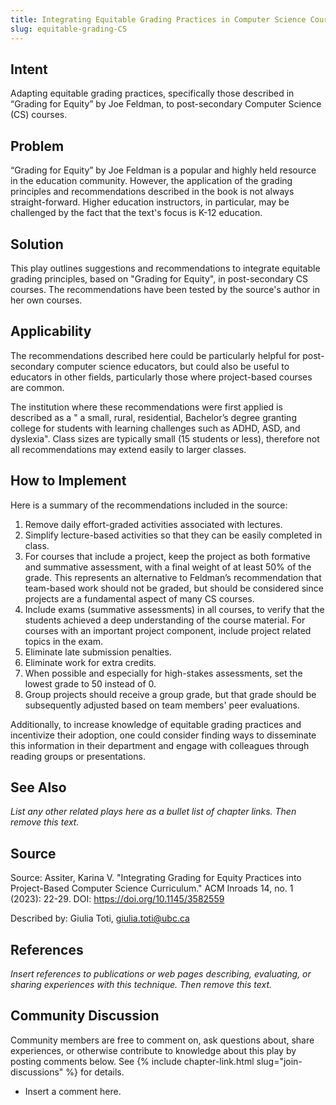 ```yaml
---
title: Integrating Equitable Grading Practices in Computer Science Courses
slug: equitable-grading-CS
---
```

## Intent

Adapting equitable grading practices, specifically those described in “Grading for Equity” by Joe Feldman, to post-secondary Computer Science (CS) courses.


## Problem

“Grading for Equity” by Joe Feldman is a popular and highly held resource in the education community. However, the application of the grading principles and recommendations described in the book is not always straight-forward. Higher education instructors, in particular, may be challenged by the fact that the text's focus is K-12 education. 

## Solution

This play outlines suggestions and recommendations to integrate equitable grading principles, based on "Grading for Equity", in post-secondary CS courses. The recommendations have been tested by the source's author in her own courses.

## Applicability

The recommendations described here could be particularly helpful for post-secondary computer science educators, but could also be useful to educators in other fields, particularly those where project-based courses are common. 

The institution where these recommendations were first applied is described as a " a small, rural, residential, Bachelor’s degree granting college for students with learning challenges such as ADHD, ASD, and dyslexia". Class sizes are typically small (15 students or less), therefore not all recommendations may extend easily to larger classes.

## How to Implement

Here is a summary of the recommendations included in the source:

1. Remove daily effort-graded activities associated with lectures.
2. Simplify lecture-based activities so that they can be easily completed in class.
3. For courses that include a project, keep the project as both formative and summative assessment, with a final weight of at least 50\% of the grade. This represents an alternative to Feldman’s recommendation that team-based work should not be graded, but should be considered since projects are a fundamental aspect of many CS courses.
4. Include exams (summative assessments) in all courses, to verify that the students achieved a deep understanding of the course material. For courses with an important project component, include project related topics in the exam.
5. Eliminate late submission penalties.
6. Eliminate work for extra credits.
7. When possible and especially for high-stakes assessments, set the lowest grade to 50 instead of 0.
8. Group projects should receive a group grade, but that grade should be subsequently adjusted based on team members' peer evaluations.

Additionally, to increase knowledge of equitable grading practices and incentivize their adoption, one could consider finding ways to disseminate this information in their department and engage with colleagues through reading groups or presentations.

## See Also

_List any other related plays here as a bullet list of chapter links.
Then remove this text._

## Source

Source: Assiter, Karina V. "Integrating Grading for Equity Practices into Project-Based Computer Science Curriculum." ACM Inroads 14, no. 1 (2023): 22-29. DOI: https://doi.org/10.1145/3582559

Described by: Giulia Toti, giulia.toti@ubc.ca

## References

_Insert references to publications or web pages describing, evaluating, or
sharing experiences with this technique. Then remove this text._


## Community Discussion

Community members are free to comment on, ask questions about, share
experiences, or otherwise contribute to knowledge about this play by
posting comments below.
See {% include chapter-link.html slug="join-discussions" %} for details.

* Insert a comment here.
